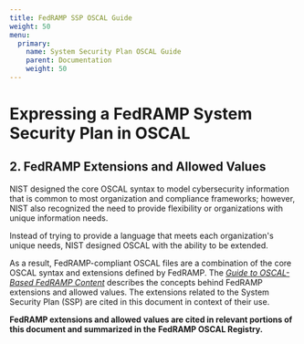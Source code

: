```yaml
---
title: FedRAMP SSP OSCAL Guide
weight: 50
menu:
  primary:
    name: System Security Plan OSCAL Guide
    parent: Documentation
    weight: 50
---
```


# Expressing a FedRAMP System Security Plan in OSCAL

## 2. FedRAMP Extensions and Allowed Values

NIST designed the core OSCAL syntax to model cybersecurity information that is common to most organization and compliance frameworks; however, NIST also recognized the need to provide flexibility or organizations with unique information needs.

Instead of trying to provide a language that meets each organization\'s unique needs, NIST designed OSCAL with 
the ability to be extended.

As a result, FedRAMP-compliant OSCAL files are a combination of the core OSCAL syntax and extensions defined by FedRAMP. The [*Guide to OSCAL-Based FedRAMP Content*](/guides) describes the concepts behind FedRAMP extensions and allowed values. The extensions related to the System Security Plan (SSP) are cited in this document in context of their use.

**FedRAMP extensions and allowed** **values are cited in relevant portions of this document and summarized in the** **FedRAMP OSCAL Registry.**
